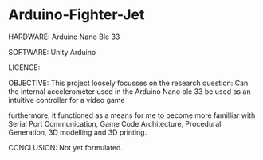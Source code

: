# Arduino-Fighter-Jet

HARDWARE:
Arduino Nano Ble 33

SOFTWARE:
Unity
Arduino

LICENCE:
 
OBJECTIVE:
This project loosely focusses on the research question: 
Can the internal accelerometer used in the Arduino Nano ble 33 be used as an intuitive controller for a video game

furthermore, it functioned as a means for me to become more familliar with 
Serial Port Communication, 
Game Code Architecture, 
Procedural Generation,
3D modelling and
3D printing.

CONCLUSION:
Not yet formulated.
